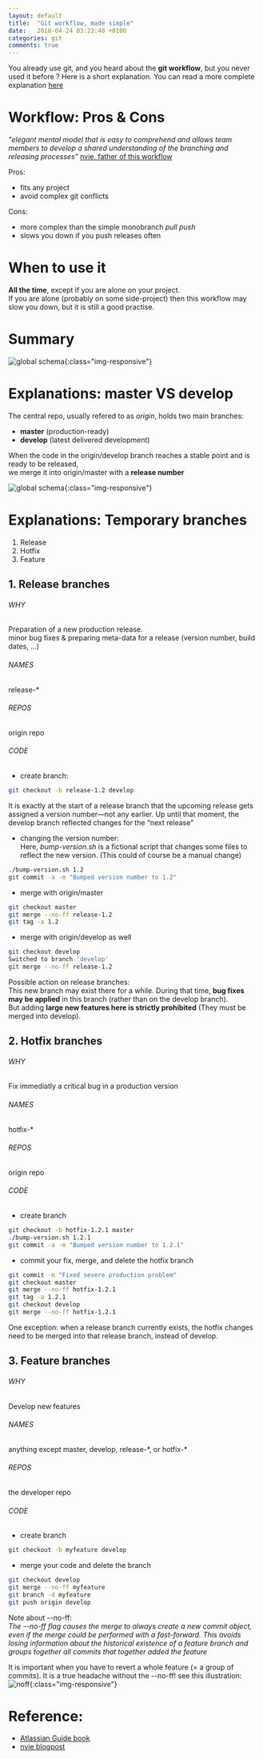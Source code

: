 ```yaml
---
layout: default
title:  "Git workflow, made simple"
date:   2018-04-24 03:22:48 +0100
categories: git
comments: true
---
```


You already use git, and you heard about the **git workflow**, but you never used it before ? Here is a short explanation. You can read a more complete explanation [here][nvie]

#  Workflow: Pros & Cons

_"elegant mental model that is easy to comprehend and allows team members to develop a shared understanding of the branching and releasing processes"_ [nvie, father of this workflow][nvie]  

Pros:
* fits any project   
* avoid complex git conflicts  

Cons:
* more complex than the simple monobranch _pull push_
* slows you down if you push releases often

# When to use it  

**All the time**, except if you are alone on your project.  
If you are alone (probably on some side-project) then this workflow may slow you down, but it is still a good practise.  


# Summary  

![global schema](https://ibin.co/3zhcT2rdUXvP.png){:class="img-responsive"}  



# Explanations: master VS develop
The central repo, usually refered to as _origin_, holds two main branches:  

*  **master** (production-ready)  
*  **develop** (latest delivered development)

When the code in the origin/develop branch reaches a stable point and is ready to be released,  
we merge it into origin/master with a **release number**

![global schema](https://ibin.co/3ziiRg0hRhxp.png){:class="img-responsive"}  


# Explanations: Temporary branches

1.  Release  
2.  Hotfix  
3.  Feature  


## 1. Release branches


###### WHY
Preparation of a new production release.  
minor bug fixes & preparing meta-data for a release (version number, build dates, ...)
###### NAMES
release-\*
###### REPOS
origin repo  
###### CODE
* create branch:  
```bash
git checkout -b release-1.2 develop
```
It is exactly at the start of a release branch that the upcoming release gets assigned a version number—not any earlier. Up until that moment, the develop branch reflected changes for the “next release”  

* changing the version number:  
Here, _bump-version.sh_ is a fictional script that changes some files to reflect the new version. (This could of course be a manual change)
```bash
./bump-version.sh 1.2
git commit -a -m "Bumped version number to 1.2"
```

* merge with origin/master
```bash
git checkout master
git merge --no-ff release-1.2
git tag -a 1.2  
```  
* merge with origin/develop as well
```bash  
git checkout develop
Switched to branch 'develop'
git merge --no-ff release-1.2
```  

Possible action on release branches:  
This new branch may exist there for a while. During that time, **bug fixes may be applied** in this branch (rather than on the develop branch).  
But adding **large new features here is strictly prohibited** (They must be merged into develop).   


## 2. Hotfix branches

###### WHY
Fix immediatly a critical bug in a production version
###### NAMES
hotfix-\*
###### REPOS
origin repo  
###### CODE
* create branch  
```bash
git checkout -b hotfix-1.2.1 master
./bump-version.sh 1.2.1
git commit -a -m "Bumped version number to 1.2.1"
```

* commit your fix, merge, and delete the hotfix branch
```bash
git commit -m "Fixed severe production problem"
git checkout master
git merge --no-ff hotfix-1.2.1
git tag -a 1.2.1
git checkout develop
git merge --no-ff hotfix-1.2.1
```

One exception: when a release branch currently exists, the hotfix changes need to be merged into that release branch, instead of develop.

## 3. Feature branches

###### WHY
Develop new features
###### NAMES
anything except master, develop, release-\*, or hotfix-\*
###### REPOS
the developer repo  
###### CODE
* create branch
```bash
git checkout -b myfeature develop
```
* merge your code and delete the branch
```bash
git checkout develop
git merge --no-ff myfeature
git branch -d myfeature
git push origin develop
```

Note about --no-ff:  
_The --no-ff flag causes the merge to always create a new commit object, even if the merge could be performed with a fast-forward. This avoids losing information about the historical existence of a feature branch and groups together all commits that together added the feature_


It is important when you have to revert a whole feature (= a group of commits). It is a true headache without the --no-ff! see this illustration:  
![noff]( https://ibin.co/w800/3ziga9jDc3JQ.png){:class="img-responsive"}   





# Reference:
* [Atlassian Guide book][atlassian]
* [nvie blogpost][nvie]  

[nvie]: http://nvie.com/posts/a-successful-git-branching-model/
[atlassian]: https://www.atlassian.com/git/tutorials/comparing-workflows/gitflow-workflow
